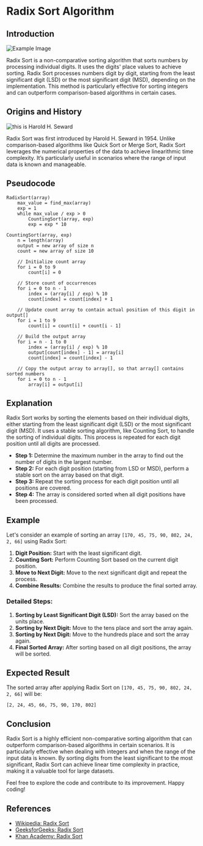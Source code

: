 # Radix Sort Algorithm

## Introduction

![Example Image](https://i.sstatic.net/nm9Xg.png)

Radix Sort is a non-comparative sorting algorithm that sorts numbers by processing individual digits. It uses the digits' place values to achieve sorting. Radix Sort processes numbers digit by digit, starting from the least significant digit (LSD) or the most significant digit (MSD), depending on the implementation. This method is particularly effective for sorting integers and can outperform comparison-based algorithms in certain cases.

## Origins and History

![this is Harold H. Seward](https://cache.legacy.net/legacy/images/cobrands/bostonglobe/photos/BG-2000629245-Harold_Seward.1_20120621.jpgx?w=600&h=315)

Radix Sort was first introduced by Harold H. Seward in 1954. Unlike comparison-based algorithms like Quick Sort or Merge Sort, Radix Sort leverages the numerical properties of the data to achieve linearithmic time complexity. It’s particularly useful in scenarios where the range of input data is known and manageable.

## Pseudocode

```plaintext
RadixSort(array)
    max_value = find_max(array)
    exp = 1
    while max_value / exp > 0
        CountingSort(array, exp)
        exp = exp * 10

CountingSort(array, exp)
    n = length(array)
    output = new array of size n
    count = new array of size 10

    // Initialize count array
    for i = 0 to 9
        count[i] = 0

    // Store count of occurrences
    for i = 0 to n - 1
        index = (array[i] / exp) % 10
        count[index] = count[index] + 1

    // Update count array to contain actual position of this digit in output[]
    for i = 1 to 9
        count[i] = count[i] + count[i - 1]

    // Build the output array
    for i = n - 1 to 0
        index = (array[i] / exp) % 10
        output[count[index] - 1] = array[i]
        count[index] = count[index] - 1

    // Copy the output array to array[], so that array[] contains sorted numbers
    for i = 0 to n - 1
        array[i] = output[i]
```
## Explanation

Radix Sort works by sorting the elements based on their individual digits, either starting from the least significant digit (LSD) or the most significant digit (MSD). It uses a stable sorting algorithm, like Counting Sort, to handle the sorting of individual digits. This process is repeated for each digit position until all digits are processed.

- **Step 1:** Determine the maximum number in the array to find out the number of digits in the largest number.
- **Step 2:** For each digit position (starting from LSD or MSD), perform a stable sort on the array based on that digit.
- **Step 3:** Repeat the sorting process for each digit position until all positions are covered.
- **Step 4:** The array is considered sorted when all digit positions have been processed.

## Example

Let's consider an example of sorting an array `[170, 45, 75, 90, 802, 24, 2, 66]` using Radix Sort:

1. **Digit Position:** Start with the least significant digit.
2. **Counting Sort:** Perform Counting Sort based on the current digit position.
3. **Move to Next Digit:** Move to the next significant digit and repeat the process.
4. **Combine Results:** Combine the results to produce the final sorted array.

### Detailed Steps:

1. **Sorting by Least Significant Digit (LSD):** Sort the array based on the units place.
2. **Sorting by Next Digit:** Move to the tens place and sort the array again.
3. **Sorting by Next Digit:** Move to the hundreds place and sort the array again.
4. **Final Sorted Array:** After sorting based on all digit positions, the array will be sorted.

## Expected Result

The sorted array after applying Radix Sort on `[170, 45, 75, 90, 802, 24, 2, 66]` will be:

`[2, 24, 45, 66, 75, 90, 170, 802]`

## Conclusion

Radix Sort is a highly efficient non-comparative sorting algorithm that can outperform comparison-based algorithms in certain scenarios. It is particularly effective when dealing with integers and when the range of the input data is known. By sorting digits from the least significant to the most significant, Radix Sort can achieve linear time complexity in practice, making it a valuable tool for large datasets.

Feel free to explore the code and contribute to its improvement. Happy coding!

## References

- [Wikipedia: Radix Sort](https://en.wikipedia.org/wiki/Radix_sort)
- [GeeksforGeeks: Radix Sort](https://www.geeksforgeeks.org/radix-sort/)
- [Khan Academy: Radix Sort](https://www.khanacademy.org/computing/computer-science/algorithms/radix-sort/a/overview-of-radix-sort)
